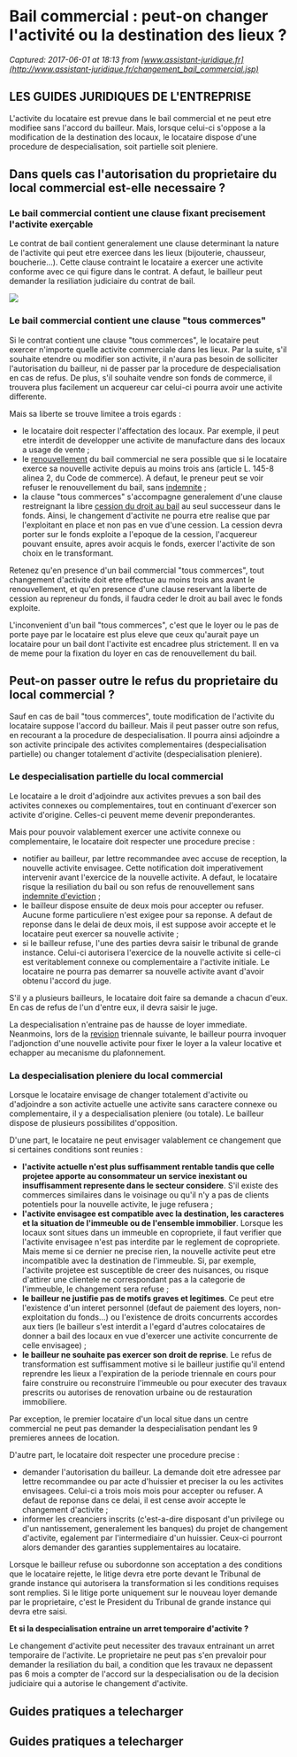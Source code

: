# Bail commercial : peut-on changer l'activité ou la destination des lieux ?

_Captured: 2017-06-01 at 18:13 from [www.assistant-juridique.fr](http://www.assistant-juridique.fr/changement_bail_commercial.jsp)_

## LES GUIDES JURIDIQUES DE L'ENTREPRISE

L'activite du locataire est prevue dans le bail commercial et ne peut etre modifiee sans l'accord du bailleur. Mais, lorsque celui-ci s'oppose a la modification de la destination des locaux, le locataire dispose d'une procedure de despecialisation, soit partielle soit pleniere.

## Dans quels cas l'autorisation du proprietaire du local commercial est-elle necessaire ?

### Le bail commercial contient une clause fixant precisement l'activite exerçable

Le contrat de bail contient generalement une clause determinant la nature de l'activite qui peut etre exercee dans les lieux (bijouterie, chausseur, boucherie...). Cette clause contraint le locataire a exercer une activite conforme avec ce qui figure dans le contrat. A defaut, le bailleur peut demander la resiliation judiciaire du contrat de bail.

![](http://www.assistant-juridique.fr/images/image_rompre_bail.jpg)

### Le bail commercial contient une clause "tous commerces"

Si le contrat contient une clause "tous commerces", le locataire peut exercer n'importe quelle activite commerciale dans les lieux. Par la suite, s'il souhaite etendre ou modifier son activite, il n'aura pas besoin de solliciter l'autorisation du bailleur, ni de passer par la procedure de despecialisation en cas de refus. De plus, s'il souhaite vendre son fonds de commerce, il trouvera plus facilement un acquereur car celui-ci pourra avoir une activite differente.

Mais sa liberte se trouve limitee a trois egards :

  * le locataire doit respecter l'affectation des locaux. Par exemple, il peut etre interdit de developper une activite de manufacture dans des locaux a usage de vente ;
  * le [renouvellement](http://www.assistant-juridique.fr/renouvellement_bail_commercial.jsp) du bail commercial ne sera possible que si le locataire exerce sa nouvelle activite depuis au moins trois ans (article L. 145-8 alinea 2, du Code de commerce). A defaut, le preneur peut se voir refuser le renouvellement du bail, sans [indemnite](http://www.assistant-juridique.fr/calcul_indemnite_deviction.jsp) ;
  * la clause "tous commerces" s'accompagne generalement d'une clause restreignant la libre [cession du droit au bail](http://www.assistant-juridique.fr/cession_bail_commercial.jsp) au seul successeur dans le fonds. Ainsi, le changement d'activite ne pourra etre realise que par l'exploitant en place et non pas en vue d'une cession. La cession devra porter sur le fonds exploite a l'epoque de la cession, l'acquereur pouvant ensuite, apres avoir acquis le fonds, exercer l'activite de son choix en le transformant.

Retenez qu'en presence d'un bail commercial "tous commerces", tout changement d'activite doit etre effectue au moins trois ans avant le renouvellement, et qu'en presence d'une clause reservant la liberte de cession au repreneur du fonds, il faudra ceder le droit au bail avec le fonds exploite.

L'inconvenient d'un bail "tous commerces", c'est que le loyer ou le pas de porte paye par le locataire est plus eleve que ceux qu'aurait paye un locataire pour un bail dont l'activite est encadree plus strictement. Il en va de meme pour la fixation du loyer en cas de renouvellement du bail.

## Peut-on passer outre le refus du proprietaire du local commercial ?

Sauf en cas de bail "tous commerces", toute modification de l'activite du locataire suppose l'accord du bailleur. Mais il peut passer outre son refus, en recourant a la procedure de despecialisation. Il pourra ainsi adjoindre a son activite principale des activites complementaires (despecialisation partielle) ou changer totalement d'activite (despecialisation pleniere).

### Le despecialisation partielle du local commercial

Le locataire a le droit d'adjoindre aux activites prevues a son bail des activites connexes ou complementaires, tout en continuant d'exercer son activite d'origine. Celles-ci peuvent meme devenir preponderantes.

Mais pour pouvoir valablement exercer une activite connexe ou complementaire, le locataire doit respecter une procedure precise :

  * notifier au bailleur, par lettre recommandee avec accuse de reception, la nouvelle activite envisagee. Cette notification doit imperativement intervenir avant l'exercice de la nouvelle activite. A defaut, le locataire risque la resiliation du bail ou son refus de renouvellement sans [indemnite d'eviction](http://www.assistant-juridique.fr/calcul_indemnite_deviction.jsp) ;
  * le bailleur dispose ensuite de deux mois pour accepter ou refuser. Aucune forme particuliere n'est exigee pour sa reponse. A defaut de reponse dans le delai de deux mois, il est suppose avoir accepte et le locataire peut exercer sa nouvelle activite ;
  * si le bailleur refuse, l'une des parties devra saisir le tribunal de grande instance. Celui-ci autorisera l'exercice de la nouvelle activite si celle-ci est veritablement connexe ou complementaire a l'activite initiale. Le locataire ne pourra pas demarrer sa nouvelle activite avant d'avoir obtenu l'accord du juge.

S'il y a plusieurs bailleurs, le locataire doit faire sa demande a chacun d'eux. En cas de refus de l'un d'entre eux, il devra saisir le juge.

La despecialisation n'entraine pas de hausse de loyer immediate. Neanmoins, lors de la [revision](http://www.assistant-juridique.fr/revision_bail_commercial.jsp) triennale suivante, le bailleur pourra invoquer l'adjonction d'une nouvelle activite pour fixer le loyer a la valeur locative et echapper au mecanisme du plafonnement.

### La despecialisation pleniere du local commercial

Lorsque le locataire envisage de changer totalement d'activite ou d'adjoindre a son activite actuelle une activite sans caractere connexe ou complementaire, il y a despecialisation pleniere (ou totale). Le bailleur dispose de plusieurs possibilites d'opposition.

D'une part, le locataire ne peut envisager valablement ce changement que si certaines conditions sont reunies :

  * **l'activite actuelle n'est plus suffisamment rentable tandis que celle projetee apporte au consommateur un service inexistant ou insuffisamment represente dans le secteur considere**. S'il existe des commerces similaires dans le voisinage ou qu'il n'y a pas de clients potentiels pour la nouvelle activite, le juge refusera ; 
  * **l'activite envisagee est compatible avec la destination, les caracteres et la situation de l'immeuble ou de l'ensemble immobilier**. Lorsque les locaux sont situes dans un immeuble en copropriete, il faut verifier que l'activite envisagee n'est pas interdite par le reglement de copropriete. Mais meme si ce dernier ne precise rien, la nouvelle activite peut etre incompatible avec la destination de l'immeuble. Si, par exemple, l'activite projetee est susceptible de creer des nuisances, ou risque d'attirer une clientele ne correspondant pas a la categorie de l'immeuble, le changement sera refuse ; 
  * **le bailleur ne justifie pas de motifs graves et legitimes**. Ce peut etre l'existence d'un interet personnel (defaut de paiement des loyers, non-exploitation du fonds...) ou l'existence de droits concurrents accordes aux tiers (le bailleur s'est interdit a l'egard d'autres colocataires de donner a bail des locaux en vue d'exercer une activite concurrente de celle envisagee) ;
  * **le bailleur ne souhaite pas exercer son droit de reprise**. Le refus de transformation est suffisamment motive si le bailleur justifie qu'il entend reprendre les lieux a l'expiration de la periode triennale en cours pour faire construire ou reconstruire l'immeuble ou pour executer des travaux prescrits ou autorises de renovation urbaine ou de restauration immobiliere.

Par exception, le premier locataire d'un local situe dans un centre commercial ne peut pas demander la despecialisation pendant les 9 premieres annees de location.

D'autre part, le locataire doit respecter une procedure precise :

  * demander l'autorisation du bailleur. La demande doit etre adressee par lettre recommandee ou par acte d'huissier et preciser la ou les activites envisagees. Celui-ci a trois mois mois pour accepter ou refuser. A defaut de reponse dans ce delai, il est cense avoir accepte le changement d'activite ;
  * informer les creanciers inscrits (c'est-a-dire disposant d'un privilege ou d'un nantissement, generalement les banques) du projet de changement d'activite, egalement par l'intermediaire d'un huissier. Ceux-ci pourront alors demander des garanties supplementaires au locataire.

Lorsque le bailleur refuse ou subordonne son acceptation a des conditions que le locataire rejette, le litige devra etre porte devant le Tribunal de grande instance qui autorisera la transformation si les conditions requises sont remplies. Si le litige porte uniquement sur le nouveau loyer demande par le proprietaire, c'est le President du Tribunal de grande instance qui devra etre saisi.

**Et si la despecialisation entraine un arret temporaire d'activite ?**

Le changement d'activite peut necessiter des travaux entrainant un arret temporaire de l'activite. Le proprietaire ne peut pas s'en prevaloir pour demander la resiliation du bail, a condition que les travaux ne depassent pas 6 mois a compter de l'accord sur la despecialisation ou de la decision judiciaire qui a autorise le changement d'activite.

## Guides pratiques a telecharger

## Guides pratiques a telecharger
